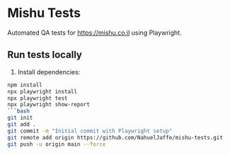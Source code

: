 # Mishu Tests

Automated QA tests for https://mishu.co.il using Playwright.

## Run tests locally
1. Install dependencies:
```bash
npm install
npx playwright install
npx playwright test
npx playwright show-report
```bash
git init
git add .
git commit -m "Initial commit with Playwright setup"
git remote add origin https://github.com/NahuelJaffe/mishu-tests.git
git push -u origin main --force

